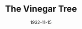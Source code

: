 ---
title: The Vinegar Tree
date: 1932-11-15
closing_date: 
layout: productions
featured_image: 
image_caption:
image_credit:
playbill:
category:
Theatre: Theatre Jacksonville
cast:
  Geoffrey Cole: John Salzer
  Winifred Mansfied: Laurine Goffin
  Leone Merrick: Mary Keen
  Augustus Merrick: Ralph M. Anderson
  Louis: Slocum Ball
  Laura Merrick: Winifred Snowden
  Max Lawrence: Winston Fowler
crew:
  Director: Charles F. Hopkins, Jr.
  Props: Mrs. R.R. Killinger
  Scenery: Ronald Kennard
understudies:
orchestra:
external_links:
---
